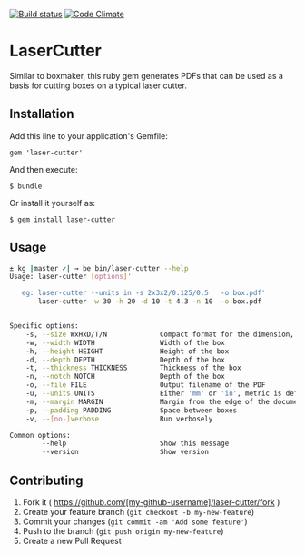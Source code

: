 [![Build status](https://secure.travis-ci.org/kigster/laser-cutter.png)](http://travis-ci.org/kigster/laser-cutter)
[![Code Climate](https://codeclimate.com/github/kigster/laser-cutter.png)](https://codeclimate.com/github/kigster/laser-cutter)

LaserCutter
============

Similar to boxmaker, this ruby gem generates PDFs that can be used as a 
basis for cutting boxes on a typical laser cutter. 

## Installation

Add this line to your application's Gemfile:

    gem 'laser-cutter'

And then execute:

    $ bundle

Or install it yourself as:

    $ gem install laser-cutter

## Usage

```bash
± kg |master ✓| → be bin/laser-cutter --help
Usage: laser-cutter [options]'

   eg: laser-cutter --units in -s 2x3x2/0.125/0.5   -o box.pdf'
       laser-cutter -w 30 -h 20 -d 10 -t 4.3 -n 10  -o box.pdf


Specific options:
    -s, --size WxHxD/T/N             Compact format for the dimension, T is thickness, N is notch length
    -w, --width WIDTH                Width of the box
    -h, --height HEIGHT              Height of the box
    -d, --depth DEPTH                Depth of the box
    -t, --thickness THICKNESS        Thickness of the box
    -n, --notch NOTCH                Depth of the box
    -o, --file FILE                  Output filename of the PDF
    -u, --units UNITS                Either 'mm' or 'in', metric is default
    -m, --margin MARGIN              Margin from the edge of the document
    -p, --padding PADDING            Space between boxes
    -v, --[no-]verbose               Run verbosely

Common options:
        --help                       Show this message
        --version                    Show version
```       

## Contributing

1. Fork it ( https://github.com/[my-github-username]/laser-cutter/fork )
2. Create your feature branch (`git checkout -b my-new-feature`)
3. Commit your changes (`git commit -am 'Add some feature'`)
4. Push to the branch (`git push origin my-new-feature`)
5. Create a new Pull Request

